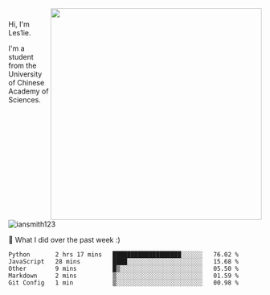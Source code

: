 <img align="right" src="https://github-readme-stats.vercel.app/api?username=iansmith123&show_icons=true&hide_border=true" width="420">

### 
Hi, I'm Les1ie. 

I'm a student from the University of Chinese Academy of Sciences.

<img src="https://komarev.com/ghpvc/?username=iansmith123" alt="iansmith123" />




🔭 What I did over the past week :)
<!--START_SECTION:waka-->
```text
Python       2 hrs 17 mins   ███████████████████░░░░░░   76.02 % 
JavaScript   28 mins         ████░░░░░░░░░░░░░░░░░░░░░   15.68 % 
Other        9 mins          █▒░░░░░░░░░░░░░░░░░░░░░░░   05.50 % 
Markdown     2 mins          ▒░░░░░░░░░░░░░░░░░░░░░░░░   01.59 % 
Git Config   1 min           ▒░░░░░░░░░░░░░░░░░░░░░░░░   00.98 % 
```
<!--END_SECTION:waka-->


<!--
**IanSmith123/IanSmith123** is a ✨ _special_ ✨ repository because its `README.md` (this file) appears on your GitHub profile.
<img src="https://github.githubassets.com/images/spinners/octocat-spinner-64.gif">

Here are some ideas to get you started:

- 🔭 I’m currently working on ...
- 🌱 I’m currently learning ...
- 👯 I’m looking to collaborate on ...
- 🤔 I’m looking for help with ...
- 💬 Ask me about ...
- 📫 How to reach me: ...
- 😄 Pronouns: ...
- ⚡ Fun fact: ...
-->
